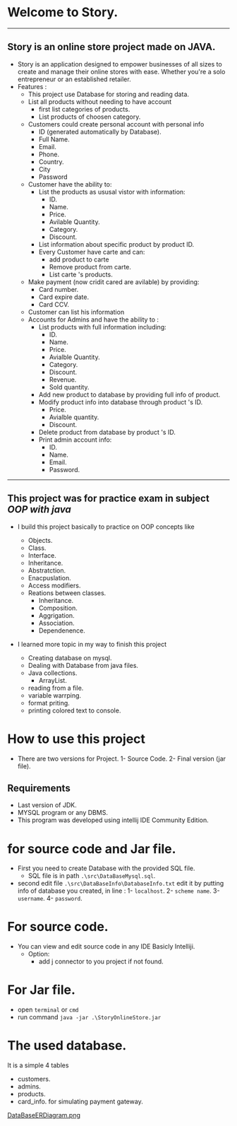 
# Welcome to Story.
---
## Story is an online store project made on JAVA.

- Story is an application designed to empower businesses of all sizes to create and manage their online stores with ease. Whether you're a solo entrepreneur or an established retailer.
- Features :
	- This project use Database for storing and reading data.
	- List all products without needing to have account
		-	first list categories of products.
		-	List products of choosen category.
	- Customers could create personal account with personal info
		- ID (generated automatically by Database).
		- Full Name.
		- Email.
		- Phone.
		- Country.
		- City
		- Password
	- Customer have the ability to:
		- List the products as ususal vistor with information:
			- ID.
			- Name.
			- Price.
			- Avilable Quantity.
			- Category.
			- Discount.
		- List information about specific product by product ID.
		- Every Customer have carte and can:
			- add product to carte
			- Remove product from carte.
			- List carte 's products.
	- Make payment (now cridit cared are avilable) by providing:
		- Card number.
		- Card expire date.
		- Card CCV.
	- Customer can list his information
	- Accounts for Admins and have the ability to :
		- List products with full information including:
			- ID.
			- Name.
			- Price.
			- Avialble Quantity.
			- Category.
			- Discount.
			- Revenue.
			- Sold quantity.
		- Add new product to database by providing full info of product.
		- Modify product info into database through product 's ID.
			- Price.
			- Avialble quantity.
			- Discount.
		- Delete product from database by product 's ID.
		- Print admin account info:
			- ID.
			- Name.
			- Email.
			- Password.
---
##  This project was for practice exam in subject *OOP with java*
-  I build this project basically to practice on OOP concepts like
	-  Objects.
	-  Class.
	-  Interface.
	-  Inheritance.
	-  Abstratction.
	-  Enacpuslation.
	-  Access modifiers.
	-  Reations between classes.
		- Inheritance.
		- Composition.
		- Aggrigation.
		- Association.
		- Dependenence.

- I learned more topic in my way to finish this project
	- Creating database on mysql.
	- Dealing with Database from java files.
	- Java collections.
		- ArrayList.
	- reading from a file.
	- variable warrping.
	- format priting.
	- printing colored text to console.

# How to use this project

- There are two versions for Project.
	    1- Source Code. 
	    2- Final version (jar file).
    
## Requirements
- Last version of JDK.
- MYSQL program or any DBMS.
- This program was developed using intellij IDE Community Edition.

# for source code and Jar file.
- First you need to create Database with the provided SQL file.
	- SQL file is in path `.\src\DataBaseMysql.sql`.
- second edit file `.\src\DataBaseInfo\DatabaseInfo.txt` edit it by putting info of database you created, in line : 
	1- `localhost`.
	2- `scheme name`.
    3- `username`.
    4- `password`.

# For source code.
- You can view and edit source code in any IDE Basicly Intelliji.
	- Option:
		- add j connector to you project if not found. 

# For Jar file.
- open `terminal` or `cmd`
- run command `java -jar .\StoryOnlineStore.jar`

# The used database.
It is a simple 4 tables
- customers.
- admins.
- products.
- card_info. for simulating payment gateway.
  
[DataBaseERDiagram.png](.\pics\DataBaseERDiagram.png)












